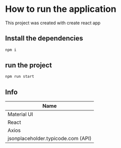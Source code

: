 # How to run the application

This project was created with create react app

## Install the dependencies

```sh
npm i
```

## run the project

```sh
npm run start
```

## Info

| Name                               |
| ---------------------------------- |
| Material UI                        |
| React                              |
| Axios                              |
| jsonplaceholder.typicode.com (API) |
